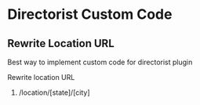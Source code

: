 # Directorist Custom Code
## Rewrite Location URL

Best way to implement custom code for directorist plugin

Rewrite location URL

1. /location/[state]/[city]
